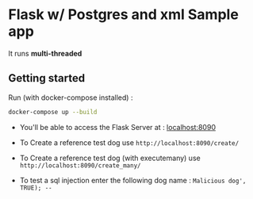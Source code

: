 # Flask w/ Postgres and xml Sample app
It runs **multi-threaded**

## Getting started
Run (with docker-compose installed) :
```bash
docker-compose up --build
```

- You'll be able to access the Flask Server at : [localhost:8090](http://localhost:8090)
- To Create a reference test dog use `http://localhost:8090/create/`
- To Create a reference test dog (with executemany) use `http://localhost:8090/create_many/`

- To test a sql injection enter the following dog name : `Malicious dog', TRUE); -- `
